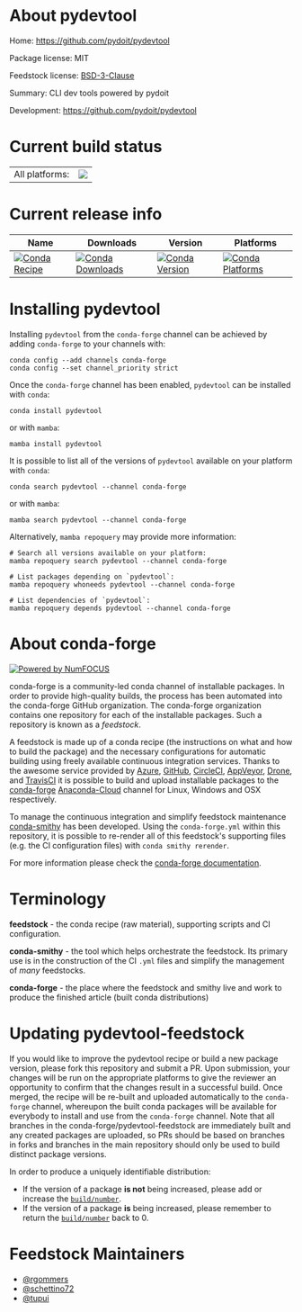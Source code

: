 About pydevtool
===============

Home: https://github.com/pydoit/pydevtool

Package license: MIT

Feedstock license: [BSD-3-Clause](https://github.com/conda-forge/pydevtool-feedstock/blob/main/LICENSE.txt)

Summary: CLI dev tools powered by pydoit

Development: https://github.com/pydoit/pydevtool

Current build status
====================


<table><tr><td>All platforms:</td>
    <td>
      <a href="https://dev.azure.com/conda-forge/feedstock-builds/_build/latest?definitionId=16043&branchName=main">
        <img src="https://dev.azure.com/conda-forge/feedstock-builds/_apis/build/status/pydevtool-feedstock?branchName=main">
      </a>
    </td>
  </tr>
</table>

Current release info
====================

| Name | Downloads | Version | Platforms |
| --- | --- | --- | --- |
| [![Conda Recipe](https://img.shields.io/badge/recipe-pydevtool-green.svg)](https://anaconda.org/conda-forge/pydevtool) | [![Conda Downloads](https://img.shields.io/conda/dn/conda-forge/pydevtool.svg)](https://anaconda.org/conda-forge/pydevtool) | [![Conda Version](https://img.shields.io/conda/vn/conda-forge/pydevtool.svg)](https://anaconda.org/conda-forge/pydevtool) | [![Conda Platforms](https://img.shields.io/conda/pn/conda-forge/pydevtool.svg)](https://anaconda.org/conda-forge/pydevtool) |

Installing pydevtool
====================

Installing `pydevtool` from the `conda-forge` channel can be achieved by adding `conda-forge` to your channels with:

```
conda config --add channels conda-forge
conda config --set channel_priority strict
```

Once the `conda-forge` channel has been enabled, `pydevtool` can be installed with `conda`:

```
conda install pydevtool
```

or with `mamba`:

```
mamba install pydevtool
```

It is possible to list all of the versions of `pydevtool` available on your platform with `conda`:

```
conda search pydevtool --channel conda-forge
```

or with `mamba`:

```
mamba search pydevtool --channel conda-forge
```

Alternatively, `mamba repoquery` may provide more information:

```
# Search all versions available on your platform:
mamba repoquery search pydevtool --channel conda-forge

# List packages depending on `pydevtool`:
mamba repoquery whoneeds pydevtool --channel conda-forge

# List dependencies of `pydevtool`:
mamba repoquery depends pydevtool --channel conda-forge
```


About conda-forge
=================

[![Powered by
NumFOCUS](https://img.shields.io/badge/powered%20by-NumFOCUS-orange.svg?style=flat&colorA=E1523D&colorB=007D8A)](https://numfocus.org)

conda-forge is a community-led conda channel of installable packages.
In order to provide high-quality builds, the process has been automated into the
conda-forge GitHub organization. The conda-forge organization contains one repository
for each of the installable packages. Such a repository is known as a *feedstock*.

A feedstock is made up of a conda recipe (the instructions on what and how to build
the package) and the necessary configurations for automatic building using freely
available continuous integration services. Thanks to the awesome service provided by
[Azure](https://azure.microsoft.com/en-us/services/devops/), [GitHub](https://github.com/),
[CircleCI](https://circleci.com/), [AppVeyor](https://www.appveyor.com/),
[Drone](https://cloud.drone.io/welcome), and [TravisCI](https://travis-ci.com/)
it is possible to build and upload installable packages to the
[conda-forge](https://anaconda.org/conda-forge) [Anaconda-Cloud](https://anaconda.org/)
channel for Linux, Windows and OSX respectively.

To manage the continuous integration and simplify feedstock maintenance
[conda-smithy](https://github.com/conda-forge/conda-smithy) has been developed.
Using the ``conda-forge.yml`` within this repository, it is possible to re-render all of
this feedstock's supporting files (e.g. the CI configuration files) with ``conda smithy rerender``.

For more information please check the [conda-forge documentation](https://conda-forge.org/docs/).

Terminology
===========

**feedstock** - the conda recipe (raw material), supporting scripts and CI configuration.

**conda-smithy** - the tool which helps orchestrate the feedstock.
                   Its primary use is in the construction of the CI ``.yml`` files
                   and simplify the management of *many* feedstocks.

**conda-forge** - the place where the feedstock and smithy live and work to
                  produce the finished article (built conda distributions)


Updating pydevtool-feedstock
============================

If you would like to improve the pydevtool recipe or build a new
package version, please fork this repository and submit a PR. Upon submission,
your changes will be run on the appropriate platforms to give the reviewer an
opportunity to confirm that the changes result in a successful build. Once
merged, the recipe will be re-built and uploaded automatically to the
`conda-forge` channel, whereupon the built conda packages will be available for
everybody to install and use from the `conda-forge` channel.
Note that all branches in the conda-forge/pydevtool-feedstock are
immediately built and any created packages are uploaded, so PRs should be based
on branches in forks and branches in the main repository should only be used to
build distinct package versions.

In order to produce a uniquely identifiable distribution:
 * If the version of a package **is not** being increased, please add or increase
   the [``build/number``](https://docs.conda.io/projects/conda-build/en/latest/resources/define-metadata.html#build-number-and-string).
 * If the version of a package **is** being increased, please remember to return
   the [``build/number``](https://docs.conda.io/projects/conda-build/en/latest/resources/define-metadata.html#build-number-and-string)
   back to 0.

Feedstock Maintainers
=====================

* [@rgommers](https://github.com/rgommers/)
* [@schettino72](https://github.com/schettino72/)
* [@tupui](https://github.com/tupui/)

